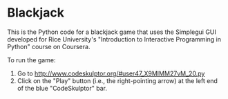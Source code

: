 # Blackjack

This is the Python code for a blackjack game that uses the Simplegui GUI developed for Rice University's "Introduction to Interactive Programming in Python" 
course on Coursera.

To run the game:

1. Go to http://www.codeskulptor.org/#user47_X9MIMM27vM_20.py
2. Click on the "Play" button (i.e., the right-pointing arrow) at the left end of the blue "CodeSkulptor" bar.
